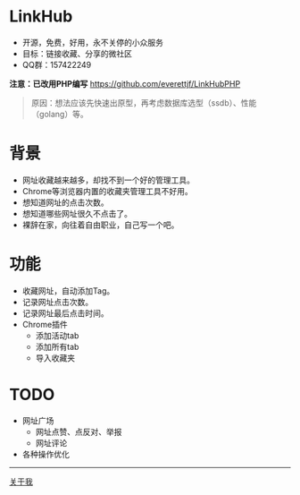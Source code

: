 # LinkHub
- 开源，免费，好用，永不关停的小众服务
- 目标：链接收藏、分享的微社区
- QQ群：157422249

**注意：已改用PHP编写**
https://github.com/everettjf/LinkHubPHP
> 原因：想法应该先快速出原型，再考虑数据库选型（ssdb）、性能（golang）等。


# 背景
- 网址收藏越来越多，却找不到一个好的管理工具。
- Chrome等浏览器内置的收藏夹管理工具不好用。
- 想知道网址的点击次数。
- 想知道哪些网址很久不点击了。
- 裸辞在家，向往着自由职业，自己写一个吧。

# 功能
- 收藏网址，自动添加Tag。
- 记录网址点击次数。
- 记录网址最后点击时间。
- Chrome插件
    + 添加活动tab
    + 添加所有tab
    + 导入收藏夹

# TODO
- 网址广场
    + 网址点赞、点反对、举报
    + 网址评论
- 各种操作优化

---
[关于我](http://inkmind.xyz)
